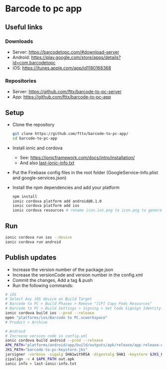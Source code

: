 # Barcode to pc app

## Useful links

### Downloads

* Server: <https://barcodetopc.com/#download-server>
* Android: <https://play.google.com/store/apps/details?id=com.barcodetopc>
* iOS: <https://itunes.apple.com/app/id1180168368>

### Repositories

* Server: <https://github.com/fttx/barcode-to-pc-server>
* App: <https://github.com/fttx/barcode-to-pc-app>


## Setup

- Clone the repository
    ```bash
    git clone https://github.com/fttx/barcode-to-pc-app/
    cd barcode-to-pc-app
    ```

- Install ionic and cordova
    - See: <https://ionicframework.com/docs/intro/installation/>
    - And also [last-ionic-info.txt](last-ionic-info.txt)

- Put the Firebase config files in the root folder (GoogleService-Info.plist and google-services.json)

- Install the npm dependencies and add your platform

    ```bash
    npm install
    ionic cordova platform add android@8.1.0
    ionic cordova platform add ios
    ionic cordova resources # rename icon.ios.png to icon.png to generate the iOS icons
    ```


## Run

```bash
ionic cordova run ios --device
ionic cordova run android
```

## Publish updates

- Increase the version number of the package.json
- Increase the versionCode and version number in the config.xml
- Commit the changes, Add a tag & push
- Run the following commands:

```bash
# iOS
# Select Any iOS device as Build Target
# Barcode to PC > Build Phases > Remove "[CP] Copy Pods Resources"
# Barcode to PC > Build Settings > Signing > Set Code Signign Identity to "iOS Developer"
ionic cordova build ios --prod --release
open "platforms/ios/Barcode to PC.xcworkspace"
# Product > Archive

# Android
# Increase version code in config.xml
ionic cordova build android --prod --release
APK_PATH="platforms/android/app/build/outputs/apk/release/app-release-unsigned.apk"
JKS_PATH="barcode-to-pc-keystore.jks"
jarsigner -verbose -sigalg SHA1withRSA -digestalg SHA1 -keystore $JKS_PATH $APK_PATH keystore
zipalign -v 4 $APK_PATH out.apk
ionic info > last-ionic-info.txt
```
